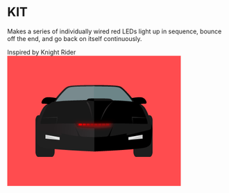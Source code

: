 # KIT

Makes a series of individually wired red LEDs light up in sequence, bounce off the end, and go back on itself continuously.

Inspired by Knight Rider
![KITT cartoon image](https://github.com/mavericknoodle/arduino/blob/master/KIT/kittred.gif)
